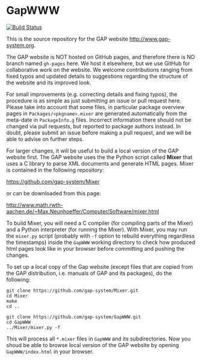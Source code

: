 # GapWWW

[![Build Status](https://travis-ci.org/gap-system/GapWWW.svg?branch=master)](https://travis-ci.org/gap-system/GapWWW)

This is the source repository for the GAP website http://www.gap-system.org.

The GAP website is NOT hosted on GitHub pages, and therefore there is NO
branch named `gh-pages` here. We host it elsewhere, but we use GitHub for
collaborative work on the website. We welcome contributions ranging from 
fixed typos and updated details to suggestions regarding the structure of 
the website and its improved look.

For small improvements (e.g. correcting details and fixing typos), the 
procedure is as simple as just submitting an issue or pull request here.
Please take into account that some files, in particular package overview 
pages in `Packages/<pkgname>.mixer` are generated automatically from the
meta-date in `PackageInfo.g` files. Incorrect information there should 
not be changed via pull requests, but reported to package authors instead.
In doubt, please submit an issue before making a pull request, and we 
will be able to advise on further steps.

For larger changes, it will be useful to build a local version of the GAP
website first. The GAP website uses the the Python script called **Mixer**
that uses a C library to parse XML documents and generate HTML pages. 
Mixer is contained in the following repository:

  https://github.com/gap-system/Mixer

or can be downloaded from this page:

  http://www.math.rwth-aachen.de/~Max.Neunhoeffer/Computer/Software/mixer.html
  
To build Mixer, you will need a C compiler (for compiling parts of the Mixer) 
and a Python interpreter (for running the Mixer). With Mixer, you may run 
the `mixer.py` script (probably with `-f` option to rebuild everything 
regardless the timestamps) inside the `GapWWW` working directory to check 
how produced html pages look like in your browser before committing and 
pushing the changes.

To set up a local copy of the Gap website (except files that are copied
from the GAP distribution, i.e. manuals of GAP and its packages), do the
following:

```
git clone https://github.com/gap-system/Mixer.git
cd Mixer
make
cd ..

git clone https://github.com/gap-system/GapWWW.git
cd GapWWW
../Mixer/mixer.py -f
```

This will process all `*.mixer` files in `GapWWW` and its subdirectories.
Now you shoud be able to browse local version of the GAP website by opening
`GapWWW/index.html` in your browser.
